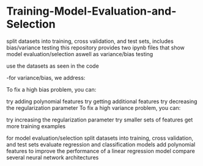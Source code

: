 # Training-Model-Evaluation-and-Selection
split datasets into training, cross validation, and test sets, includes bias/variance testing
this repository provides two ipynb files that show model evaluation/selection aswell as variance/bias testing

use the datasets as seen in the code

-for variance/bias, we address:

To fix a high bias problem, you can:

try adding polynomial features try getting additional features try decreasing the regularization parameter To fix a high variance problem, you can:

try increasing the regularization parameter try smaller sets of features get more training examples

for model evaluation/selection
split datasets into training, cross validation, and test sets evaluate regression and classification models add polynomial features to improve the performance of a linear regression model compare several neural network architectures
